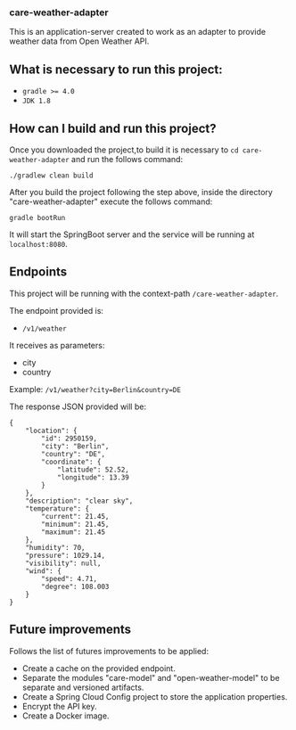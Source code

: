 ### care-weather-adapter
This is an application-server created to work as an adapter to provide weather data from Open Weather API.

## What is necessary to run this project:

- ```gradle >= 4.0```
- ```JDK 1.8```

## How can I build and run this project?
Once you downloaded the project,to build it is necessary to ```cd care-weather-adapter``` and run the follows command:

```./gradlew clean build```

After you build the project following the step above, inside the directory "care-weather-adapter" execute the follows command:

```gradle bootRun```

It will start the SpringBoot server and the service will be running at ```localhost:8080```.

## Endpoints

This project will be running with the context-path ```/care-weather-adapter```.

The endpoint provided is:

- ```/v1/weather```

It receives as parameters:

- city
- country

Example: ```/v1/weather?city=Berlin&country=DE```

The response JSON provided will be:

```
{
    "location": {
        "id": 2950159,
        "city": "Berlin",
        "country": "DE",
        "coordinate": {
            "latitude": 52.52,
            "longitude": 13.39
        }
    },
    "description": "clear sky",
    "temperature": {
        "current": 21.45,
        "minimum": 21.45,
        "maximum": 21.45
    },
    "humidity": 70,
    "pressure": 1029.14,
    "visibility": null,
    "wind": {
        "speed": 4.71,
        "degree": 108.003
    }
}
```

## Future improvements

Follows the list of futures improvements to be applied:

  - Create a cache on the provided endpoint.
  - Separate the modules "care-model" and "open-weather-model" to be separate and versioned artifacts.
  - Create a Spring Cloud Config project to store the application properties.
  - Encrypt the API key.
  - Create a Docker image.
